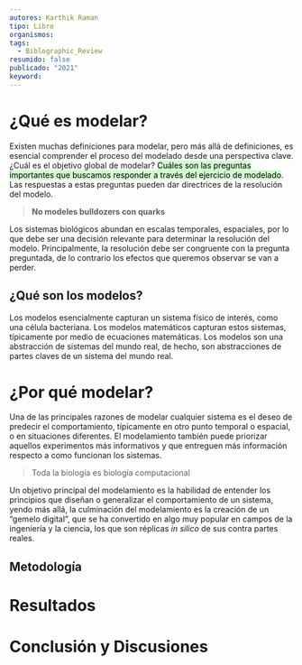 ```yaml
---
autores: Karthik Raman
tipo: Libro
organismos: 
tags:
  - Biblographic_Review
resumido: false
publicado: "2021"
keyword:
---
```


# ¿Qué es modelar?
Existen muchas definiciones para modelar, pero más allá de definiciones, es esencial comprender el proceso del modelado desde una perspectiva clave. ¿Cuál es el objetivo global de modelar? <mark style="background: #BBFABBA6;">Cuáles son las preguntas importantes que buscamos responder a través del ejercicio de modelado</mark>. Las respuestas a estas preguntas pueden dar directrices de la resolución del modelo.
>**No modeles bulldozers con quarks**

Los sistemas biológicos abundan en escalas temporales, espaciales, por lo que debe ser una decisión relevante para determinar la resolución del modelo. Principalmente, la resolución debe ser congruente con la pregunta preguntada, de lo contrario los efectos que queremos observar se van a perder.
## ¿Qué son los modelos?
Los modelos esencialmente capturan un sistema físico de interés, como una célula bacteriana. Los modelos matemáticos capturan estos sistemas, típicamente por medio de ecuaciones matemáticas. Los modelos son una abstracción de sistemas del mundo real, de hecho, son abstracciones de partes claves de un sistema del mundo real.
# ¿Por qué modelar?
Una de las principales razones de modelar cualquier sistema es el deseo de predecir el comportamiento, típicamente en otro punto temporal o espacial, o en situaciones diferentes.
El modelamiento también puede priorizar aquellos experimentos más informativos y que entreguen más información respecto a como funcionan los sistemas.
> Toda la biología es biología computacional

Un objetivo principal del modelamiento es la habilidad de entender los principios que diseñan o generalizar el comportamiento de un sistema, yendo más allá, la culminación del modelamiento es la creación de un “gemelo digital”, que se ha convertido en algo muy popular en campos de la ingeniería y la ciencia, los que son réplicas *in silico* de sus contra partes reales.



## Metodología
# Resultados

# Conclusión y Discusiones

